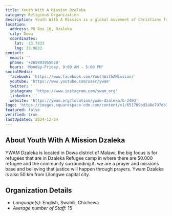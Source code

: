 ```yaml
---
title: Youth With A Mission Dzaleka
category: Religious Organization
description: Youth With A Mission is a global movement of Christians from many cultures, age groups and Christian traditions, dedicated to serving Jesus throughout the world. 
location:
  address: PO Box 16, Dzaleka
  city: Dowa
  coordinates:
    lat: -13.7833
    lng: 33.9833
contact:
  email: ''
  phone: '+265993955620'
  hours: 'Monday-Friday, 9:00 AM - 5:00 PM'
socialMedia:
  facebook: 'https://www.facebook.com/YouthWithAMission/'
  youtube: 'https://www.youtube.com/user/ywam'
  twitter: ''
  instagram: 'https://www.instagram.com/ywam_org'
  linkedin: ''
  website: 'https://ywam.org/location/ywam-dzaleka/b-2493'
logo: 'https://images.squarespace-cdn.com/content/v1/651709bd2a8e797db3a8335f/b0918795-26ca-42b7-8334-896b0b1565ba/310228103_479245374231222_4666940611261082184_n.png?format=2500w'
featured: false
verified: true
lastUpdated: 2024-12-24
---
```


## About Youth With A Mission Dzaleka

YWAM Dzaleka is located in Dowa district of Malawi, the big focus is for refugees that are in Dzaleka Refugee camp in where there are 50.000 refugee and the community surrounding it. we are a prayer and missions base and believing that justice will happen through prayers. Ywam Dzaleka is also 50 km from Lilongwe capital city.

## Organization Details
- *Language(s)*: English, Swahili, Chichewa
- *Average number of Staff*: 15

